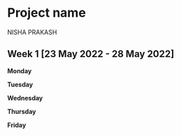 # Project name
NISHA PRAKASH

## Week 1 [23 May 2022 - 28 May 2022]
**Monday**

**Tuesday**

**Wednesday**

**Thursday**

**Friday**

